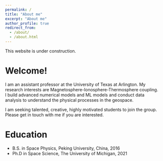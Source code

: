 ```yaml
---
permalink: /
title: "About me"
excerpt: "About me"
author_profile: true
redirect_from: 
  - /about/
  - /about.html
---
```


This website is under construction.

Welcome!
======
I am an assistant professor at the University of Texas at Arlington. My research interests are Magnetosphere-Ionosphere-Thermosphere coupling. I build advanced numerical models and ML models and conduct data analysis to understand the physical processes in the geospace.

I am seeking talented, creative, highly motivated students to join the group. Please get in touch with me if you are interested.

Education
======
* B.S. in Space Physics, Peking University, China, 2016
* Ph.D in Space Science, The University of Michigan, 2021

